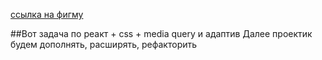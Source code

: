 [ссылка на фигму](https://www.figma.com/file/uluNJplEEiXEDogqZRe6Jj/Todo-list?node-id=0%3A1)

##Вот задача по реакт + css + media query и адаптив
Далее проектик будем дополнять, расширять, рефакторить
